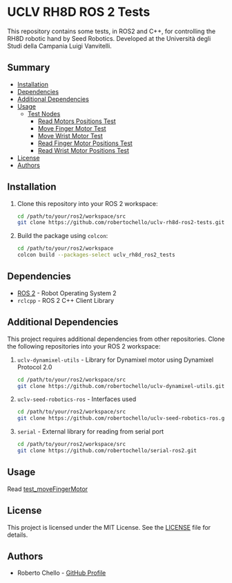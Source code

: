 <!-- omit in toc -->
# UCLV RH8D ROS 2 Tests


This repository contains some tests, in ROS2 and C++, for controlling the RH8D robotic hand by Seed Robotics. Developed at the Università degli Studi della Campania Luigi Vanvitelli.

<!-- omit in toc -->
## Summary


- [Installation](#installation)
- [Dependencies](#dependencies)
- [Additional Dependencies](#additional-dependencies)
- [Usage](#usage)
    - [Test Nodes](#test-nodes)
        - [Read Motors Positions Test](#read-motors-positions-test)
        - [Move Finger Motor Test](#move-finger-motor-test)
        - [Move Wrist Motor Test](#move-wrist-motor-test)
        - [Read Finger Motor Positions Test](#read-finger-motor-positions-test)
        - [Read Wrist Motor Positions Test](#read-wrist-motor-positions-test)
- [License](#license)
- [Authors](#authors)

## Installation

1. Clone this repository into your ROS 2 workspace:
   ```bash
   cd /path/to/your/ros2/workspace/src
   git clone https://github.com/robertochello/uclv-rh8d-ros2-tests.git
   ```
2. Build the package using `colcon`:
    ```bash
    cd /path/to/your/ros2/workspace
    colcon build --packages-select uclv_rh8d_ros2_tests
    ```
## Dependencies

- [ROS 2](https://index.ros.org/doc/ros2/) - Robot Operating System 2
- `rclcpp` - ROS 2 C++ Client Library


## Additional Dependencies

This project requires additional dependencies from other repositories. Clone the following repositories into your ROS 2 workspace:
1. `uclv-dynamixel-utils` - Library for Dynamixel motor using Dynamixel Protocol 2.0
    ```bash
    cd /path/to/your/ros2/workspace/src
    git clone https://github.com/robertochello/uclv-dynamixel-utils.git
    ```
2. `uclv-seed-robotics-ros` - Interfaces used
    ```bash
    cd /path/to/your/ros2/workspace/src
    git clone https://github.com/robertochello/uclv-seed-robotics-ros.git
    ```
3. `serial` - External library for reading from serial port
    ```bash
    cd /path/to/your/ros2/workspace/src
    git clone https://github.com/robertochello/serial-ros2.git
    ```
    

## Usage
Read [test_moveFingerMotor](./README/README_test_moveFingerMotor.md)

## License

This project is licensed under the MIT License. See the [LICENSE](LICENSE) file for details.

## Authors

- Roberto Chello - [GitHub Profile](https://github.com/robertochello)
